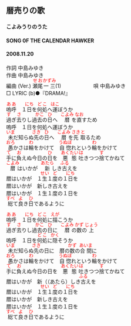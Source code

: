 <style type="text/css">
	ruby{
	    ruby-position: over;
	}
	ruby > rt{font-size: 12px;color:red;}
	p{font:16px;font-size: '楷体'}
</style>
## 暦売りの歌
#### こよみうりのうた
#### SONG 0F THE CALENDAR HAWKER
#### 2008.11.20


作詞     中島みゆき　　　　　   
作曲      中島みゆき  　　　   
編曲 (Ver.) <ruby><rb>瀬尾</rb><rp>(</rp><rt>せお</rt><rp>)</rp></ruby><ruby><rb>一三</rb><rp>(</rp><rt>かずみ</rt><rp>)</rp></ruby>(1)　　　　　　
唄     中島みゆき      
□ LYRIC (b)●『DRAMA!』   
   
<ruby><rb>嗚呼</rb><rp>(</rp><rt>ああ</rt><rp>)</rp></ruby>　１<ruby><rb>日</rb><rp>(</rp><rt>にち</rt><rp>)</rp></ruby>を<ruby><rb>何処</rb><rp>(</rp><rt>どこ</rt><rp>)</rp></ruby>へ<ruby><rb>運</rb><rp>(</rp><rt>はこ</rt><rp>)</rp></ruby>ぼうか   
<ruby><rb>過</rb><rp>(</rp><rt>す</rt><rp>)</rp></ruby>ぎ<ruby><rb>去</rb><rp>(</rp><rt>さ</rt><rp>)</rp></ruby>りし過<ruby><rb>去</rb><rp>(</rp><rt>かこ</rt><rp>)</rp></ruby>の<ruby><rb>日</rb><rp>(</rp><rt>ひ</rt><rp>)</rp></ruby>へ　<ruby><rb>暦</rb><rp>(</rp><rt>こよみ</rt><rp>)</rp></ruby>を<ruby><rb>直</rb><rp>(</rp><rt>なお</rt><rp>)</rp></ruby>すため   
嗚呼　１日を何処へ運ぼうか   
<ruby><rb>未</rb><rp>(</rp><rt>いま</rt><rp>)</rp></ruby>だ知らぬ<ruby><rb>先</rb><rp>(</rp><rt>さき</rt><rp>)</rp></ruby>の<ruby><rb>日</rb><rp>(</rp><rt>ひ</rt><rp>)</rp></ruby>へ　<ruby><rb>暦</rb><rp>(</rp><rt>こよみ</rt><rp>)</rp></ruby>を<ruby><rb>先</rb><rp>(</rp><rt>さき</rt><rp>)</rp></ruby><ruby><rb>取</rb><rp>(</rp><rt>と</rt><rp>)</rp></ruby>るため   
<ruby><rb>愚</rb><rp>(</rp><rt>おろ</rt><rp>)</rp></ruby>かさは<ruby><rb>輪</rb><rp>(</rp><rt>わ</rt><rp>)</rp></ruby>をかけて　<ruby><rb>自惚</rb><rp>(</rp><rt>うぬぼ</rt><rp>)</rp></ruby>れという<ruby><rb>輪</rb><rp>(</rp><rt>わ</rt><rp>)</rp></ruby>をかけて   
<ruby><rb>手</rb><rp>(</rp><rt>て</rt><rp>)</rp></ruby>に<ruby><rb>負</rb><rp>(</rp><rt>お</rt><rp>)</rp></ruby>えぬ今日の<ruby><rb>日</rb><rp>(</rp><rt>ひ</rt><rp>)</rp></ruby>を　<ruby><rb>悪態</rb><rp>(</rp><rt>あくたい</rt><rp>)</rp></ruby><ruby><rb>吐</rb><rp>(</rp><rt>は</rt><rp>)</rp></ruby>きつつ<ruby><rb>捨</rb><rp>(</rp><rt>す</rt><rp>)</rp></ruby>てかねて   
<ruby><rb>暦</rb><rp>(</rp><rt>こよみ</rt><rp>)</rp></ruby>はいかが　<ruby><rb>新</rb><rp>(</rp><rt>あたら</rt><rp>)</rp></ruby>しき<ruby><rb>古</rb><rp>(</rp><rt>ふる</rt><rp>)</rp></ruby>えを   
暦はいかが　１<ruby><rb>生</rb><rp>(</rp><rt>せい</rt><rp>)</rp></ruby>１<ruby><rb>度</rb><rp>(</rp><rt>ど</rt><rp>)</rp></ruby>の１<ruby><rb>日</rb><rp>(</rp><rt>にち</rt><rp>)</rp></ruby>を   
暦はいかが　新しき古えを   
暦はいかが　１生１度の１日を   
<ruby><rb>総</rb><rp>(</rp><rt>すべ</rt><rp>)</rp></ruby>て<ruby><rb>良</rb><rp>(</rp><rt>よ</rt><rp>)</rp></ruby>き<ruby><rb>日</rb><rp>(</rp><rt>ひ</rt><rp>)</rp></ruby>であるように   
   
<ruby><rb>嗚呼</rb><rp>(</rp><rt>ああ</rt><rp>)</rp></ruby>　１<ruby><rb>日</rb><rp>(</rp><rt>にち</rt><rp>)</rp></ruby>を<ruby><rb>何処</rb><rp>(</rp><rt>どこ</rt><rp>)</rp></ruby>に<ruby><rb>描</rb><rp>(</rp><rt>えが</rt><rp>)</rp></ruby>こうか   
<ruby><rb>過</rb><rp>(</rp><rt>す</rt><rp>)</rp></ruby>ぎ<ruby><rb>去</rb><rp>(</rp><rt>さ</rt><rp>)</rp></ruby>りし過<ruby><rb>去</rb><rp>(</rp><rt>かこ</rt><rp>)</rp></ruby>の<ruby><rb>日</rb><rp>(</rp><rt>ひ</rt><rp>)</rp></ruby>に　<ruby><rb>暦</rb><rp>(</rp><rt>こよみ</rt><rp>)</rp></ruby>の<ruby><rb>数</rb><rp>(</rp><rt>かず</rt><rp>)</rp></ruby>の<ruby><rb>上</rb><rp>(</rp><rt>じょう</rt><rp>)</rp></ruby>   
嗚呼　１日を<ruby><rb>何処</rb><rp>(</rp><rt>どこ</rt><rp>)</rp></ruby>に<ruby><rb>隠</rb><rp>(</rp><rt>かく</rt><rp>)</rp></ruby>そうか   
<ruby><rb>未</rb><rp>(</rp><rt>いま</rt><rp>)</rp></ruby>だ知らぬ<ruby><rb>先</rb><rp>(</rp><rt>さき</rt><rp>)</rp></ruby>の日に　暦の<ruby><rb>数</rb><rp>(</rp><rt>かず</rt><rp>)</rp></ruby>の<ruby><rb>合間</rb><rp>(</rp><rt>あいま</rt><rp>)</rp></ruby>に   
<ruby><rb>愚</rb><rp>(</rp><rt>おろ</rt><rp>)</rp></ruby>かさは<ruby><rb>輪</rb><rp>(</rp><rt>わ</rt><rp>)</rp></ruby>をかけて　<ruby><rb>自惚</rb><rp>(</rp><rt>うぬぼ</rt><rp>)</rp></ruby>れという<ruby><rb>輪</rb><rp>(</rp><rt>わ</rt><rp>)</rp></ruby>をかけて   
<ruby><rb>手</rb><rp>(</rp><rt>て</rt><rp>)</rp></ruby>に<ruby><rb>負</rb><rp>(</rp><rt>お</rt><rp>)</rp></ruby>えぬ今日の日を　<ruby><rb>悪態</rb><rp>(</rp><rt>あくたい</rt><rp>)</rp></ruby><ruby><rb>吐</rb><rp>(</rp><rt>は</rt><rp>)</rp></ruby>きつつ<ruby><rb>捨</rb><rp>(</rp><rt>す</rt><rp>)</rp></ruby>てかねて   
暦はいかが　新（（あたら）しき<ruby><rb>古</rb><rp>(</rp><rt>ふる</rt><rp>)</rp></ruby>えを   
暦はいかが　１<ruby><rb>生</rb><rp>(</rp><rt>せい</rt><rp>)</rp></ruby>１<ruby><rb>度</rb><rp>(</rp><rt>ど</rt><rp>)</rp></ruby>の１<ruby><rb>日</rb><rp>(</rp><rt>にち</rt><rp>)</rp></ruby>を   
暦はいかが　新しき古えを   
暦はいかが　１生１度の１日を   
<ruby><rb>総</rb><rp>(</rp><rt>すべ</rt><rp>)</rp></ruby>て<ruby><rb>良</rb><rp>(</rp><rt>よ</rt><rp>)</rp></ruby>き<ruby><rb>日</rb><rp>(</rp><rt>ひ</rt><rp>)</rp></ruby>であるように   